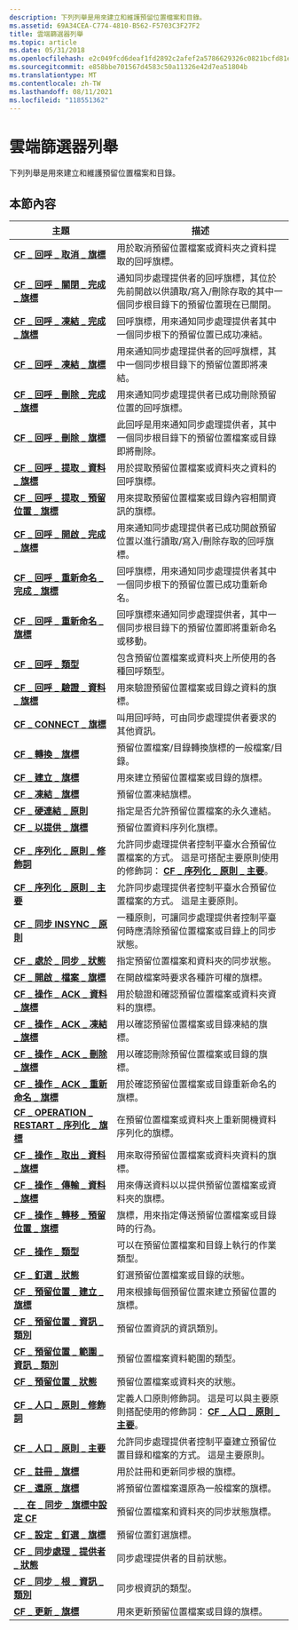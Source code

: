 ```yaml
---
description: 下列列舉是用來建立和維護預留位置檔案和目錄。
ms.assetid: 69A34CEA-C774-4810-B562-F5703C3F27F2
title: 雲端篩選器列舉
ms.topic: article
ms.date: 05/31/2018
ms.openlocfilehash: e2c049fcd6deaf1fd2892c2afef2a5786629326c0821bcfd81ea8a669666a48a
ms.sourcegitcommit: e858bbe701567d4583c50a11326e42d7ea51804b
ms.translationtype: MT
ms.contentlocale: zh-TW
ms.lasthandoff: 08/11/2021
ms.locfileid: "118551362"
---
```

# <a name="cloud-filter-enumerations"></a>雲端篩選器列舉

下列列舉是用來建立和維護預留位置檔案和目錄。

## <a name="in-this-section"></a>本節內容



| 主題                                                                                                            | 描述                                                                                                                                                                                                                                     |
|------------------------------------------------------------------------------------------------------------------|-------------------------------------------------------------------------------------------------------------------------------------------------------------------------------------------------------------------------------------------------|
| [**CF \_ 回呼 \_ 取消 \_ 旗標**](/windows/desktop/api/cfapi/ne-cfapi-cf_callback_cancel_flags)<br/>                                  | 用於取消預留位置檔案或資料夾之資料提取的回呼旗標。<br/>                                                                                                                                                         |
| [**CF \_ 回呼 \_ 關閉 \_ 完成 \_ 旗標**](/windows/desktop/api/cfapi/ne-cfapi-cf_callback_close_completion_flags)<br/>             | 通知同步處理提供者的回呼旗標，其位於先前開啟以供讀取/寫入/刪除存取的其中一個同步根目錄下的預留位置現在已關閉。 <br/>                                                             |
| [**CF \_ 回呼 \_ 凍結 \_ 完成 \_ 旗標**](/windows/desktop/api/cfapi/ne-cfapi-cf_callback_dehydrate_completion_flags)<br/>     | 回呼旗標，用來通知同步處理提供者其中一個同步根下的預留位置已成功凍結。<br/>                                                                                                         |
| [**CF \_ 回呼 \_ 凍結 \_ 旗標**](/windows/desktop/api/cfapi/ne-cfapi-cf_callback_dehydrate_flags)<br/>                            | 用來通知同步處理提供者的回呼旗標，其中一個同步根目錄下的預留位置即將凍結。<br/>                                                                                                                |
| [**CF \_ 回呼 \_ 刪除 \_ 完成 \_ 旗標**](/windows/desktop/api/cfapi/ne-cfapi-cf_callback_delete_completion_flags)<br/>           | 用來通知同步處理提供者已成功刪除預留位置的回呼旗標。<br/>                                                                                                                                            |
| [**CF \_ 回呼 \_ 刪除 \_ 旗標**](/windows/desktop/api/cfapi/ne-cfapi-cf_callback_delete_flags)<br/>                                  | 此回呼是用來通知同步處理提供者，其中一個同步根目錄下的預留位置檔案或目錄即將刪除。<br/>                                                                                           |
| [**CF \_ 回呼 \_ 提取 \_ 資料 \_ 旗標**](/windows/desktop/api/cfapi/ne-cfapi-cf_callback_fetch_data_flags)<br/>                         | 用於提取預留位置檔案或資料夾之資料的回呼旗標。<br/>                                                                                                                                                                   |
| [**CF \_ 回呼 \_ 提取 \_ 預留位置 \_ 旗標**](/windows/desktop/api/cfapi/ne-cfapi-cf_callback_fetch_placeholders_flags)<br/>         | 用來提取預留位置檔案或目錄內容相關資訊的旗標。<br/>                                                                                                                                                 |
| [**CF \_ 回呼 \_ 開啟 \_ 完成 \_ 旗標**](/windows/desktop/api/cfapi/ne-cfapi-cf_callback_open_completion_flags)<br/>               | 用來通知同步處理提供者已成功開啟預留位置以進行讀取/寫入/刪除存取的回呼旗標。<br/>                                                                                                                |
| [**CF \_ 回呼 \_ 重新命名 \_ 完成 \_ 旗標**](/windows/desktop/api/cfapi/ne-cfapi-cf_callback_rename_completion_flags)<br/>           | 回呼旗標，用來通知同步處理提供者其中一個同步根下的預留位置已成功重新命名。<br/>                                                                                                            |
| [**CF \_ 回呼 \_ 重新命名 \_ 旗標**](/windows/desktop/api/cfapi/ne-cfapi-cf_callback_rename_flags)<br/>                                  | 回呼旗標來通知同步處理提供者，其中一個同步根目錄下的預留位置即將重新命名或移動。<br/>                                                                                                          |
| [**CF \_ 回呼 \_ 類型**](/windows/desktop/api/cfapi/ne-cfapi-cf_callback_type)<br/>                                                   | 包含預留位置檔案或資料夾上所使用的各種回呼類型。<br/>                                                                                                                                                        |
| [**CF \_ 回呼 \_ 驗證 \_ 資料 \_ 旗標**](/windows/desktop/api/cfapi/ne-cfapi-cf_callback_validate_data_flags)<br/>                   | 用來驗證預留位置檔案或目錄之資料的旗標。<br/>                                                                                                                                                                       |
| [**CF \_ CONNECT \_ 旗標**](/windows/desktop/api/cfapi/ne-cfapi-cf_connect_flags)<br/>                                                   | 叫用回呼時，可由同步處理提供者要求的其他資訊。<br/>                                                                                                                                      |
| [**CF \_ 轉換 \_ 旗標**](/windows/desktop/api/cfapi/ne-cfapi-cf_convert_flags)<br/>                                                   | 預留位置檔案/目錄轉換旗標的一般檔案/目錄。<br/>                                                                                                                                                                |
| [**CF \_ 建立 \_ 旗標**](/windows/desktop/api/cfapi/ne-cfapi-cf_create_flags)<br/>                                                     | 用來建立預留位置檔案或目錄的旗標。<br/>                                                                                                                                                                                  |
| [**CF \_ 凍結 \_ 旗標**](/windows/desktop/api/cfapi/ne-cfapi-cf_dehydrate_flags)<br/>                                               | 預留位置凍結旗標。<br/>                                                                                                                                                                                                       |
| [**CF \_ 硬連結 \_ 原則**](/windows/desktop/api/cfapi/ne-cfapi-cf_hardlink_policy)<br/>                                               | 指定是否允許預留位置檔案的永久連結。<br/>                                                                                                                                                                |
| [**CF \_ 以提供 \_ 旗標**](/windows/desktop/api/cfapi/ne-cfapi-cf_hydrate_flags)<br/>                                                   | 預留位置資料序列化旗標。<br/>                                                                                                                                                                                                    |
| [**CF \_ 序列化 \_ 原則 \_ 修飾詞**](/windows/desktop/api/cfapi/ne-cfapi-cf_hydration_policy_modifier)<br/>                          | 允許同步處理提供者控制平臺水合預留位置檔案的方式。 這是可搭配主要原則使用的修飾詞： [**CF \_ 序列化 \_ 原則 \_ 主要**](/windows/desktop/api/cfapi/ne-cfapi-cf_hydration_policy_primary)。<br/> |
| [**CF \_ 序列化 \_ 原則 \_ 主要**](/windows/desktop/api/cfapi/ne-cfapi-cf_hydration_policy_primary)<br/>                            | 允許同步處理提供者控制平臺水合預留位置檔案的方式。 這是主要原則。<br/>                                                                                                              |
| [**CF \_ 同步 INSYNC \_ 原則**](/windows/desktop/api/cfapi/ne-cfapi-cf_insync_policy)<br/>                                                   | 一種原則，可讓同步處理提供者控制平臺何時應清除預留位置檔案或目錄上的同步狀態。<br/>                                                                                                    |
| [**CF \_ 處於 \_ 同步 \_ 狀態**](/windows/desktop/api/cfapi/ne-cfapi-cf_in_sync_state)<br/>                                                  | 指定預留位置檔案和資料夾的同步狀態。<br/>                                                                                                                                                                       |
| [**CF \_ 開啟 \_ 檔案 \_ 旗標**](/windows/desktop/api/cfapi/ne-cfapi-cf_open_file_flags)<br/>                                              | 在開啟檔案時要求各種許可權的旗標。<br/>                                                                                                                                                                              |
| [**CF \_ 操作 \_ ACK \_ 資料 \_ 旗標**](/windows/desktop/api/cfapi/ne-cfapi-cf_operation_ack_data_flags)<br/>                           | 用於驗證和確認預留位置檔案或資料夾資料的旗標。<br/>                                                                                                                                                               |
| [**CF \_ 操作 \_ ACK \_ 凍結 \_ 旗標**](/windows/desktop/api/cfapi/ne-cfapi-cf_operation_ack_dehydrate_flags)<br/>                 | 用以確認預留位置檔案或目錄凍結的旗標。<br/>                                                                                                                                                             |
| [**CF \_ 操作 \_ ACK \_ 刪除 \_ 旗標**](/windows/desktop/api/cfapi/ne-cfapi-cf_operation_ack_delete_flags)<br/>                       | 用以確認刪除預留位置檔案或目錄的旗標。<br/>                                                                                                                                                                |
| [**CF \_ 操作 \_ ACK \_ 重新命名 \_ 旗標**](/windows/desktop/api/cfapi/ne-cfapi-cf_operation_ack_rename_flags)<br/>                       | 用於確認預留位置檔案或目錄重新命名的旗標。<br/>                                                                                                                                                                      |
| [**CF \_ OPERATION \_ RESTART \_ 序列化 \_ 旗標**](/windows/desktop/api/cfapi/ne-cfapi-cf_operation_restart_hydration_flags)<br/>         | 在預留位置檔案或資料夾上重新開機資料序列化的旗標。<br/>                                                                                                                                                                     |
| [**CF \_ 操作 \_ 取出 \_ 資料 \_ 旗標**](/windows/desktop/api/cfapi/ne-cfapi-cf_operation_retrieve_data_flags)<br/>                 | 用來取得預留位置檔案或資料夾資料的旗標。<br/>                                                                                                                                                                             |
| [**CF \_ 操作 \_ 傳輸 \_ 資料 \_ 旗標**](/windows/desktop/api/cfapi/ne-cfapi-cf_operation_transfer_data_flags)<br/>                 | 用來傳送資料以以提供預留位置檔案或資料夾的旗標。<br/>                                                                                                                                                                      |
| [**CF \_ 操作 \_ 轉移 \_ 預留位置 \_ 旗標**](/windows/desktop/api/cfapi/ne-cfapi-cf_operation_transfer_placeholders_flags)<br/> | 旗標，用來指定傳送預留位置檔案或目錄時的行為。<br/>                                                                                                                                                     |
| [**CF \_ 操作 \_ 類型**](/windows/desktop/api/cfapi/ne-cfapi-cf_operation_type)<br/>                                                 | 可以在預留位置檔案和目錄上執行的作業類型。<br/>                                                                                                                                                  |
| [**CF \_ 釘選 \_ 狀態**](/windows/desktop/api/cfapi/ne-cfapi-cf_pin_state)<br/>                                                           | 釘選預留位置檔案或目錄的狀態。<br/>                                                                                                                                                                                       |
| [**CF \_ 預留位置 \_ 建立 \_ 旗標**](/windows/desktop/api/cfapi/ne-cfapi-cf_placeholder_create_flags)<br/>                            | 用來根據每個預留位置來建立預留位置的旗標。<br/>                                                                                                                                                                         |
| [**CF \_ 預留位置 \_ 資訊 \_ 類別**](/windows/desktop/api/cfapi/ne-cfapi-cf_placeholder_info_class)<br/>                                | 預留位置資訊的資訊類別。<br/>                                                                                                                                                                                            |
| [**CF \_ 預留位置 \_ 範圍 \_ 資訊 \_ 類別**](/windows/desktop/api/cfapi/ne-cfapi-cf_placeholder_range_info_class)<br/>                  | 預留位置檔案資料範圍的類型。<br/>                                                                                                                                                                                         |
| [**CF \_ 預留位置 \_ 狀態**](/windows/desktop/api/cfapi/ne-cfapi-cf_placeholder_state)<br/>                                           | 預留位置檔案或資料夾的狀態。<br/>                                                                                                                                                                                           |
| [**CF \_ 人口 \_ 原則 \_ 修飾詞**](/windows/desktop/api/cfapi/ne-cfapi-cf_population_policy_modifier)<br/>                        | 定義人口原則修飾詞。 這是可以與主要原則搭配使用的修飾詞： [**CF \_ 人口 \_ 原則 \_ 主要**](/windows/desktop/api/cfapi/ne-cfapi-cf_population_policy_primary)。<br/>                                                  |
| [**CF \_ 人口 \_ 原則 \_ 主要**](/windows/desktop/api/cfapi/ne-cfapi-cf_population_policy_primary)<br/>                          | 允許同步處理提供者控制平臺建立預留位置目錄和檔案的方式。 這是主要原則。<br/>                                                                                               |
| [**CF \_ 註冊 \_ 旗標**](/windows/desktop/api/cfapi/ne-cfapi-cf_register_flags)<br/>                                                 | 用於註冊和更新同步根的旗標。<br/>                                                                                                                                                                                      |
| [**CF \_ 還原 \_ 旗標**](/windows/desktop/api/cfapi/ne-cfapi-cf_revert_flags)<br/>                                                     | 將預留位置檔案還原為一般檔案的旗標。<br/>                                                                                                                                                                            |
| [**\_ \_ 在 \_ 同步 \_ 旗標中設定 CF**](/windows/desktop/api/cfapi/ne-cfapi-cf_set_in_sync_flags)<br/>                                         | 預留位置檔案和資料夾的同步狀態旗標。<br/>                                                                                                                                                                           |
| [**CF \_ 設定 \_ 釘選 \_ 旗標**](/windows/desktop/api/cfapi/ne-cfapi-cf_set_pin_flags)<br/>                                                  | 預留位置釘選旗標。<br/>                                                                                                                                                                                                           |
| [**CF \_ 同步處理 \_ 提供者 \_ 狀態**](/windows/desktop/api/cfapi/ne-cfapi-cf_sync_provider_status)<br/>                                    | 同步處理提供者的目前狀態。<br/>                                                                                                                                                                                                   |
| [**CF \_ 同步 \_ 根 \_ 資訊 \_ 類別**](/windows/desktop/api/cfapi/ne-cfapi-cf_sync_root_info_class)<br/>                                   | 同步根資訊的類型。<br/>                                                                                                                                                                                                      |
| [**CF \_ 更新 \_ 旗標**](/windows/desktop/api/cfapi/ne-cfapi-cf_update_flags)<br/>                                                     | 用來更新預留位置檔案或目錄的旗標。<br/>                                                                                                                                                                                  |



 

 

